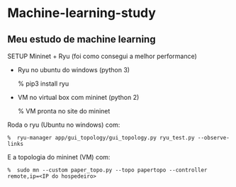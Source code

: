 # Machine-learning-study
Meu estudo de machine learning
-------------------------------------

SETUP Mininet + Ryu (foi como consegui a melhor performance)

 - Ryu no ubuntu do windows (python 3)
 
    % pip3 install ryu
 
 - VM no virtual box com mininet (python 2)
 
    %  VM pronta no site do mininet
 
Roda o ryu (Ubuntu no windows) com:
 
    %  ryu-manager app/gui_topology/gui_topology.py ryu_test.py --observe-links
    
E a topologia do mininet (VM) com: 

    %  sudo mn --custom paper_topo.py --topo papertopo --controller remote,ip=<IP do hospedeiro>

